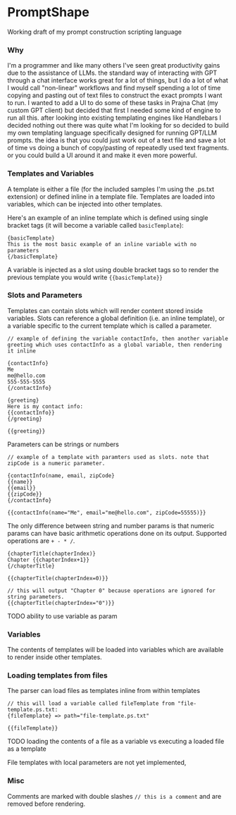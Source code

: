 # PromptShape

Working draft of my prompt construction scripting language

### Why

I'm a programmer and like many others I've seen great productivity gains due to the assistance of LLMs. the standard way of interacting with GPT through a chat interface works great for a lot of things, but I do a lot of what I would call "non-linear" workflows and find myself spending a lot of time copying and pasting out of text files to construct the exact prompts I want to run. I wanted to add a UI to do some of these tasks in Prajna Chat (my custom GPT client) but decided that first I needed some kind of engine to run all this. after looking into existing templating engines like Handlebars I decided nothing out there was quite what I'm looking for so decided to build my own templating language specifically designed for running GPT/LLM prompts. the idea is that you could just work out of a text file and save a lot of time vs doing a bunch of copy/pasting of repeatedly used text fragments. or you could build a UI around it and make it even more powerful.

### Templates and Variables

A template is either a file (for the included samples I'm using the .ps.txt extension) or defined inline in a template file. Templates are loaded into variables, which can be injected into other templates.

Here's an example of an inline template which is defined using single bracket tags (it will become a variable called `basicTemplate`):
```
{basicTemplate}
This is the most basic example of an inline variable with no parameters
{/basicTemplate}
```

A variable is injected as a slot using double bracket tags so to render the previous template you would write `{{basicTemplate}}`

### Slots and Parameters

Templates can contain slots which will render content stored inside variables. Slots can reference a global definition (i.e. an inline template), or a variable specific to the current template which is called a parameter.

```
// example of defining the variable contactInfo, then another variable greeting which uses contactInfo as a global variable, then rendering it inline

{contactInfo}
Me
me@hello.com
555-555-5555
{/contactInfo}

{greeting}
Here is my contact info:
{{contactInfo}}
{/greeting}

{{greeting}}
```

Parameters can be strings or numbers

```
// example of a template with paramters used as slots. note that zipCode is a numeric parameter.

{contactInfo(name, email, zipCode}
{{name}}
{{email}}
{{zipCode}}
{/contactInfo}

{{contactInfo(name="Me", email="me@hello.com", zipCode=55555)}}
```

The only difference between string and number params is that numeric params can have basic arithmetic operations done on its output. Supported operations are `+ - * /`.
```
{chapterTitle(chapterIndex)}
Chapter {{chapterIndex+1}}
{/chapterTitle}

{{chapterTitle(chapterIndex=0)}}

// this will output "Chapter 0" because operations are ignored for string parameters.
{{chapterTitle(chapterIndex="0")}}
```

TODO ability to use variable as param

### Variables
The contents of templates will be loaded into variables which are available to render inside other templates.

### Loading templates from files
The parser can load files as templates inline from within templates
```
// this will load a variable called fileTemplate from "file-template.ps.txt:
{fileTemplate} => path="file-template.ps.txt"

{{fileTemplate}}
```

TODO loading the contents of a file as a variable vs executing a loaded file as a template

File templates with local parameters are not yet implemented,

### Misc

Comments are marked with double slashes `// this is a comment` and are removed before rendering.
